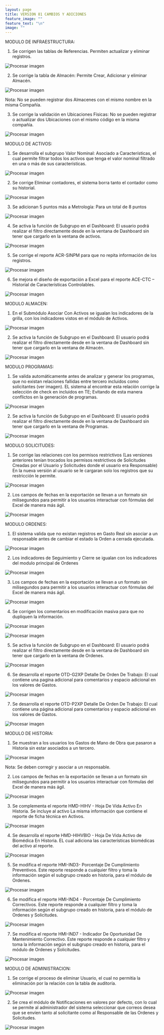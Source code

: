 ```yaml
---
layout: page
title: VERSION 81 CAMBIOS Y ADICIONES
feature_image: ""
feature_text: "\n"
image: ""
---
```

MODULO DE INFRAESTRUCTURA:

1. Se corrigen las tablas de Referencias. Permiten actualizar y eliminar registros.

![Procesar imagen](https://ayuda.winsoftware.com.co/assets/images/uploads/Referencias.png)

2. Se corrige la tabla de Almacén:  Permite Crear, Adicionar y eliminar Almacén.

![Procesar imagen](https://ayuda.winsoftware.com.co/assets/images/uploads/Almacen.png)

Nota: No se pueden registrar dos Almacenes con el mismo nombre en la misma Compañía.


3. Se corrige la validación en Ubicaciones Físicas: No se pueden registrar o actualizar dos Ubicaciones con el mismo código en la misma compañía.

![Procesar imagen](https://ayuda.winsoftware.com.co/assets/images/uploads/UbiFIsi.png)


MODULO DE ACTIVOS:

1. Se desarrolla el subgrupo Valor Nominal: Asociado a Características, el cual permite filtrar todos los activos que tenga el valor nominal filtrado en una o más de sus características.

![Procesar imagen](https://ayuda.winsoftware.com.co/assets/images/uploads/ValorNominal.png)

2. Se corrige Eliminar contadores, el sistema borra tanto el contador como su historial.

![Procesar imagen](https://ayuda.winsoftware.com.co/assets/images/uploads/DeleteCont.png)

3. Se adicionan 5 puntos más a Metrología: Para un total de 8 puntos

![Procesar imagen](https://ayuda.winsoftware.com.co/assets/images/uploads/AddMetrol.png)

4. Se activa la función de Subgrupo en el Dashboard: El usuario podrá realizar el filtro directamente desde en la ventana de Dashboard sin tener que cargarlo en la ventana de activos.

![Procesar imagen](https://ayuda.winsoftware.com.co/assets/images/uploads/DashAct.png)

5. Se corrige el reporte ACR-SINPM para que no repita información de los registros.

![Procesar imagen](https://ayuda.winsoftware.com.co/assets/images/uploads/RepACRSINPM.png)

6. Se mejora el diseño de exportación a Excel para el reporte ACE-CTC – Historial de Características Controlables.

![Procesar imagen](https://ayuda.winsoftware.com.co/assets/images/uploads/RepACECTC.png)


MODULO ALMACEN:

1. En el Submódulo Asociar Con Activos se igualan los indicadores de la grilla, con los indicadores vistos en el módulo de Activos.

![Procesar imagen](https://ayuda.winsoftware.com.co/assets/images/uploads/AsociarActivos.png)


 

2. Se activa la función de Subgrupo en el Dashboard: El usuario podrá realizar el filtro directamente desde en la ventana de Dashboard sin tener que cargarlo en la ventana de Almacén.

![Procesar imagen](https://ayuda.winsoftware.com.co/assets/images/uploads/DashAlmacen.png)


 



MODULO PROGRAMAS:

1. Se valida automáticamente antes de analizar y generar los programas, que no existan relaciones fallidas entre tercero incluidos como solicitantes (ver imagen). EL sistema al encontrar esta relación corrige la selección de check en incluidos en TE; Evitando de esta manera conflictos en la generación de programas.


 
![Procesar imagen](https://ayuda.winsoftware.com.co/assets/images/uploads/ProgError.png)




2. Se activa la función de Subgrupo en el Dashboard: El usuario podrá realizar el filtro directamente desde en la ventana de Dashboard sin tener que cargarlo en la ventana de Programas.


 
![Procesar imagen](https://ayuda.winsoftware.com.co/assets/images/uploads/DashProg.png)



MODULO SOLICITUDES:



1. Se corrige las relaciones con los permisos restrictivos (Las versiones anteriores tenían trocados los permisos restrictivos de Solicitudes Creadas por el Usuario y Solicitudes donde el usuario era Responsable)
En la nueva versión al usuario se le cargaran solo los registros que su restricción le permite.

![Procesar imagen](https://ayuda.winsoftware.com.co/assets/images/uploads/PermitSS.png)


 
2. Los campos de fechas en la exportación se llevan a un formato sin milisegundos para permitir a los usuarios interactuar con fórmulas del Excel de manera más ágil.

![Procesar imagen](https://ayuda.winsoftware.com.co/assets/images/uploads/ExportSS.png)



 





MODULO ORDENES:



1. El sistema valida que no existan registros en Gasto Real sin asociar a un responsable antes de cambiar el estado la Orden a cerrada ejecutada.

![Procesar imagen](https://ayuda.winsoftware.com.co/assets/images/uploads/ValidOT.png)


 





2. Los indicadores de Seguimiento y Cierre se igualan con los indicadores del modulo principal de Ordenes

![Procesar imagen](https://ayuda.winsoftware.com.co/assets/images/uploads/TraceCloseInd.png) 

 




3. Los campos de fechas en la exportación se llevan a un formato sin milisegundos para permitir a los usuarios interactuar con fórmulas del Excel de manera más ágil.

![Procesar imagen](https://ayuda.winsoftware.com.co/assets/images/uploads/ExportOT.png)



 











4. Se corrigen los comentarios en modificación masiva para que no dupliquen la información.

![Procesar imagen](https://ayuda.winsoftware.com.co/assets/images/uploads/ModComU.png) 


 
![Procesar imagen](https://ayuda.winsoftware.com.co/assets/images/uploads/ModComD.png)
 

5. Se activa la función de Subgrupo en el Dashboard: El usuario podrá realizar el filtro directamente desde en la ventana de Dashboard sin tener que cargarlo en la ventana de Ordenes.  

![Procesar imagen](https://ayuda.winsoftware.com.co/assets/images/uploads/DashOT.png)




6. Se desarrolla el reporte OTD-G2XP  Detalle De Orden De Trabajo: El cual contiene una pagina adicional para comentarios y espacio adicional en los valores de Gastos.

![Procesar imagen](https://ayuda.winsoftware.com.co/assets/images/uploads/RepOTD-G2XP.png)


 


7. Se desarrolla el reporte OTD-P2XP  Detalle De Orden De Trabajo: El cual contiene una página adicional para comentarios y espacio adicional en los valores de Gastos.

![Procesar imagen](https://ayuda.winsoftware.com.co/assets/images/uploads/RepOTD-P2XP.png)


 




MODULO DE HISTORIA:



1. Se muestran a los usuarios los Gastos de Mano de Obra que pasaron a Historia sin estar asociados a un tercero.

![Procesar imagen](https://ayuda.winsoftware.com.co/assets/images/uploads/GastRRespHI.png)


 

Nota: Se deben corregir y asociar a un responsable.


2. Los campos de fechas en la exportación se llevan a un formato sin milisegundos para permitir a los usuarios interactuar con fórmulas del Excel de manera más ágil.

 
![Procesar imagen](https://ayuda.winsoftware.com.co/assets/images/uploads/ExportHI.png)


 




3. Se complementa el reporte HMD-HIHV - Hoja De Vida Activo En Historia. Se incluye al activo
La misma información que contiene el reporte de ficha técnica en Activos.

![Procesar imagen](https://ayuda.winsoftware.com.co/assets/images/uploads/RepHMDHIHV.png)


 


4. Se desarrolla el reporte HMD-HIHVBIO - Hoja De Vida Activo de Biomédica En Historia. EL cual adiciona las características biomédicas del activo al reporte.

![Procesar imagen](https://ayuda.winsoftware.com.co/assets/images/uploads/RepHMDHIHVBIO.png)


 

5. Se modifica el reporte HMI-IND3- Porcentaje De Cumplimiento Preventivos. Este reporte responde a cualquier filtro y toma la información según el subgrupo creado en historia, para el módulo de Ordenes.

![Procesar imagen](https://ayuda.winsoftware.com.co/assets/images/uploads/RepHMIIND3.png)

 

6. Se modifica el reporte HMI-IND4 - Porcentaje De Cumplimiento Correctivos. Este reporte responde a cualquier filtro y toma la información según el subgrupo creado en historia, para el módulo de Ordenes y Solicitudes.

![Procesar imagen](https://ayuda.winsoftware.com.co/assets/images/uploads/RepHMIIND4.png)

 

7. Se modifica el reporte HMI-IND7 - Indicador De Oportunidad De Mantenimiento Correctivo. Este reporte responde a cualquier filtro y toma la información según el subgrupo creado en historia, para el módulo de Ordenes y Solicitudes.

![Procesar imagen](https://ayuda.winsoftware.com.co/assets/images/uploads/RepHMIIND7.png)


 




MODULO DE ADMINISTRACION:



1. Se corrige el proceso de eliminar Usuario, el cual no permitía la eliminación por la relación con la tabla de auditoría.

![Procesar imagen](https://ayuda.winsoftware.com.co/assets/images/uploads/DeleteUser.png) 


 


2. Se crea el módulo de Notificaciones en valores por defecto, con lo cual se permite al administrador del sistema seleccionar que correos desea que se envíen tanto al solicitante como al Responsable de las Ordenes y Solicitudes. 

![Procesar imagen](https://ayuda.winsoftware.com.co/assets/images/uploads/Notificaciones.png)


 


